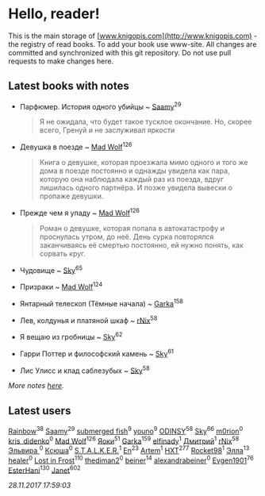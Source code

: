 # Hello, reader!
This is the main storage of [www.knigopis.com](http://www.knigopis.com) - the registry of read books.
To add your book use www-site. All changes are committed and synchronized with this git repository.
Do not use pull requests to make changes here.


## Latest books with notes
* Парфюмер. История одного убийцы ~ [Saamy](users/115/115226508-vkontakte)<sup>29</sup>
    > Я не ожидала, что будет такое тусклое окончание. Но, скорее всего, Гренуй и не заслуживал яркости

* Девушка в поезде ~ [Mad Wolf](users/947/94738840-vkontakte)<sup>126</sup>
    > Книга о девушке, которая проезжала мимо одного и того же дома в поезде постоянно и однажды увидела как пара, которую она наблюдала каждый раз из поезда, вдруг лишилась одного партнёра. И позже увидела вывески о пропаже девушки.

* Прежде чем я упаду ~ [Mad Wolf](users/947/94738840-vkontakte)<sup>126</sup>
    > Роман о девушке, которая попала в автокатастрофу и проснулась утром, до неё. День сурка повторялся заканчиваясь её смертью постоянно, ей нужно понять, как сорвать круг.

* Чудовище ~ [Sky](users/118/118049897850017649660-google)<sup>65</sup>

* Призраки ~ [Mad Wolf](users/947/94738840-vkontakte)<sup>124</sup>

* Янтарный телескоп (Тёмные начала) ~ [Garka](users/115/115753719718250012620-google)<sup>158</sup>

* Лев, колдунья и платяной шкаф ~ [rNix](users/115/115622071-twitter)<sup>58</sup>

* Я вещаю из гробницы ~ [Sky](users/118/118049897850017649660-google)<sup>62</sup>

* Гарри Поттер и философский камень ~ [Sky](users/118/118049897850017649660-google)<sup>61</sup>

* Лис Улисс и клад саблезубых ~ [Sky](users/118/118049897850017649660-google)<sup>58</sup>


_More notes [here](latest_books_with_notes.md)._


## Latest users
[Rainbow](users/109/109787328219839805802-google)<sup>38</sup> 
[Saamy](users/115/115226508-vkontakte)<sup>29</sup> 
[submerged fish](users/471/471364154-yandex)<sup>9</sup> 
[youno](users/302/302928912-vkontakte)<sup>9</sup> 
[ODINSY](users/100/100978570902186865324-google)<sup>58</sup> 
[Sky](users/118/118049897850017649660-google)<sup>66</sup> 
[m0rion](users/189/189051427-vkontakte)<sup>0</sup> 
[kris_didenko](users/185/185728745-vkontakte)<sup>0</sup> 
[Mad Wolf](users/947/94738840-vkontakte)<sup>126</sup> 
[Яоки](users/645/645367365616748-facebook)<sup>51</sup> 
[Garka](users/115/115753719718250012620-google)<sup>159</sup> 
[elfinady](users/451/45120610-vkontakte)<sup>1</sup> 
[Дмитрий](users/117/117810198385083752494-google)<sup>1</sup> 
[rNix](users/115/115622071-twitter)<sup>58</sup> 
[Эльвира ](users/130/1303742635828659489-mailru)<sup>0</sup> 
[Ксюша](users/257/257699470-vkontakte)<sup>0</sup> 
[S.T.A.L.K.E.R.](users/194/194352149-vkontakte)<sup>1</sup> 
[En](users/333/333646551-vkontakte)<sup>23</sup> 
[Artem](users/104/104708525191282411034-google)<sup>1</sup> 
[HXT](users/100/100002563462782-facebook)<sup>277</sup> 
[Rocket98](users/116/116711663180785343859-google)<sup>1</sup> 
[Элла](users/100/1002037069862545-facebook)<sup>13</sup> 
[healer](users/344/344463129-vkontakte)<sup>0</sup> 
[Lost in Frost](users/103/103293621948650602575-google)<sup>110</sup> 
[thediman2](users/110/110747872-vkontakte)<sup>0</sup> 
[beiner](users/118/118330474331574680123-google)<sup>14</sup> 
[alexandrabeiner](users/118/118330474331574680123-googleplus)<sup>0</sup> 
[Evgen1901](users/193/193175070-vkontakte)<sup>76</sup> 
[EsterHani](users/305/30558181-vkontakte)<sup>130</sup> 
[Janet](users/108/108113656204404967440-google)<sup>602</sup> 


_28.11.2017 17:59:03_
